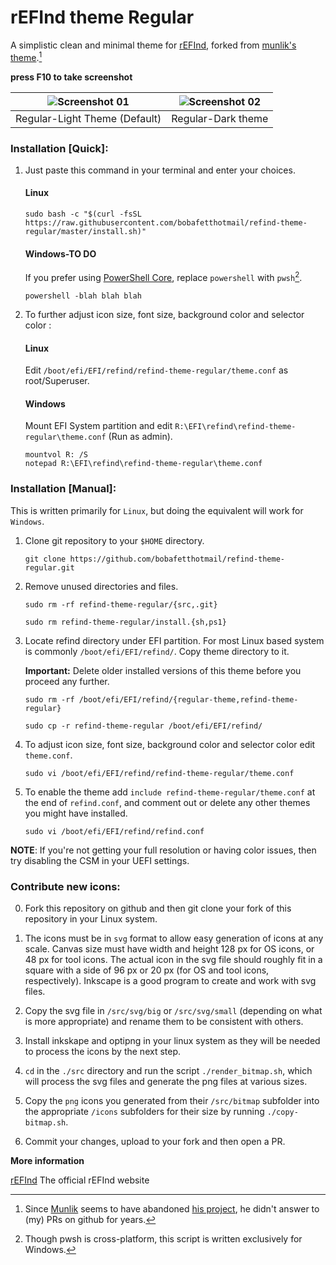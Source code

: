 # rEFInd theme Regular

A simplistic clean and minimal theme for [rEFInd](https://www.rodsbooks.com/refind/index.html), forked from [munlik's theme](https://github.com/munlik/refind-theme-regular).[^1]

 **press F10 to take screenshot**
 
|![Screenshot 01](https://raw.githubusercontent.com/bobafetthotmail/refind-theme-regular/master/src/white_theme.png)|![Screenshot 02](https://raw.githubusercontent.com/bobafetthotmail/refind-theme-regular/master/src/dark_theme.png)|
|:-:|:-:|
|Regular-Light Theme (Default)|Regular-Dark theme|



### Installation [Quick]:

1. Just paste this command in your terminal and enter your choices.
   #### Linux
   ```
   sudo bash -c "$(curl -fsSL https://raw.githubusercontent.com/bobafetthotmail/refind-theme-regular/master/install.sh)"
   ```
   
   #### Windows-TO DO
   If you prefer using [PowerShell Core](https://github.com/PowerShell/PowerShell), replace `powershell` with `pwsh`[^2].
   ```
   powershell -blah blah blah
   ```
   
2. To further adjust icon size, font size, background color and selector color :
   #### Linux
   Edit `/boot/efi/EFI/refind/refind-theme-regular/theme.conf` as root/Superuser.
   
   #### Windows
   Mount EFI System partition and edit `R:\EFI\refind\refind-theme-regular\theme.conf` (Run as admin).
   ```
   mountvol R: /S
   notepad R:\EFI\refind\refind-theme-regular\theme.conf
   ```
   
### Installation [Manual]:
This is written primarily for `Linux`, but doing the equivalent will work for `Windows`.

1. Clone git repository to your `$HOME` directory.
   ```
   git clone https://github.com/bobafetthotmail/refind-theme-regular.git
   ```

2. Remove unused directories and files.
   ```
   sudo rm -rf refind-theme-regular/{src,.git}
   ```
   ```
   sudo rm refind-theme-regular/install.{sh,ps1}
   ```

3. Locate refind directory under EFI partition. For most Linux based system is commonly `/boot/efi/EFI/refind/`. Copy theme directory to it.

   **Important:** Delete older installed versions of this theme before you proceed any further.

   ```
   sudo rm -rf /boot/efi/EFI/refind/{regular-theme,refind-theme-regular}
   ```
   ```
   sudo cp -r refind-theme-regular /boot/efi/EFI/refind/
   ```

4. To adjust icon size, font size, background color and selector color edit `theme.conf`.
   ```
   sudo vi /boot/efi/EFI/refind/refind-theme-regular/theme.conf
   ```

5. To enable the theme add `include refind-theme-regular/theme.conf` at the end of `refind.conf`, and comment out or delete any other themes you might have installed.
   ```
   sudo vi /boot/efi/EFI/refind/refind.conf
   ```

**NOTE**: If you're not getting your full resolution or having color issues, then try disabling the CSM in your UEFI settings.

### Contribute new icons:

0. Fork this repository on github and then git clone your fork of this repository in your Linux system.

1. The icons must be in `svg` format to allow easy generation of icons at any scale. Canvas size must have width and height 128 px for OS icons, or 48 px for tool icons. The actual icon in the svg file should roughly fit in a square with a side of 96 px or 20 px (for OS and tool icons, respectively). Inkscape is a good program to create and work with svg files.

2. Copy the svg file in `/src/svg/big` or `/src/svg/small` (depending on what is more appropriate) and rename them to be consistent with others.

3. Install inkskape and optipng in your linux system as they will be needed to process the icons by the next step.

4. `cd` in the `./src` directory and run the script `./render_bitmap.sh`, which will process the svg files and generate the png files at various sizes.

5. Copy the `png` icons you generated from their `/src/bitmap` subfolder into the appropriate `/icons` subfolders for their size by running `./copy-bitmap.sh`.

6. Commit your changes, upload to your fork and then open a PR.

**More information**

[rEFInd](http://www.rodsbooks.com/refind/) The official rEFInd website
[^1]: Since [Munlik](https://github.com/munlik) seems to have abandoned [his project](https://github.com/munlik/refind-theme-regular), he didn't answer to (my) PRs on github for years.
[^2]: Though pwsh is cross-platform, this script is written exclusively for Windows.
